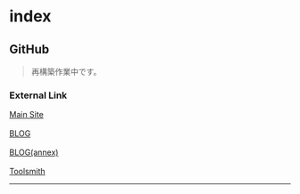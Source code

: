 # index

## GitHub


>再構築作業中です。

### External Link

[Main Site](http://watanabe3ti.com/)  
<br>
[BLOG](https://watanabe3ti.txt-nifty.com/)  
<br>
[BLOG(annex)](https://wiki.watanabe3ti.com)  
<br>
[Toolsmith](https://toolsmith.watanabe3ti.com)  

---
